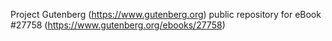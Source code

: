 Project Gutenberg (https://www.gutenberg.org) public repository for eBook #27758 (https://www.gutenberg.org/ebooks/27758)
